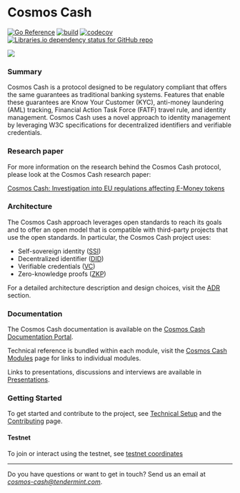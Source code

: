 # Cosmos Cash

[![Go Reference](https://pkg.go.dev/badge/github.com/allinbits/cosmos-cash.svg)](https://pkg.go.dev/github.com/allinbits/cosmos-cash)
[![build](https://github.com/allinbits/cosmos-cash/actions/workflows/ci.yaml/badge.svg?branch=main)](https://github.com/allinbits/cosmos-cash/actions/workflows/ci.yaml)
[![codecov](https://codecov.io/gh/allinbits/cosmos-cash/branch/main/graph/badge.svg?token=NLT5ZWM460)](https://codecov.io/gh/allinbits/cosmos-cash)
[![Libraries.io dependency status for GitHub repo](https://img.shields.io/librariesio/github/allinbits/cosmos-cash)](https://libraries.io/go/github.com%2Fallinbits%2Fcosmos-cash)

![](https://miro.medium.com/max/1000/1*8Wx44uvyJxpZUVS0WojMNw.png)

### Summary

Cosmos Cash is a protocol designed to be regulatory compliant that offers the same guarantees as traditional banking
systems. Features that enable these guarantees are Know Your Customer (KYC), anti-money laundering (AML) tracking, Financial Action Task Force (FATF) travel rule, and identity management. Cosmos Cash uses a novel approach to identity management by leveraging W3C specifications
for decentralized identifiers and verifiable credentials.

### Research paper

For more information on the research behind the Cosmos Cash protocol, please look at the Cosmos Cash research paper:

[Cosmos Cash: Investigation into EU regulations affecting E-Money tokens](https://drive.google.com/file/d/1zmEyA8kA0uAIRGDKxYElOKvjtz4f_Ep5/view)

### Architecture

The Cosmos Cash approach leverages open standards to reach its goals and to offer an open model that is compatible with
third-party projects that use the open standards. In particular, the Cosmos Cash project uses:

- Self-sovereign identity ([SSI](./Reference/GLOSSARY.md#self-sovereign-identity-ssi))
- Decentralized identifier ([DID](./Reference/GLOSSARY.md#decentralized-identifier-did))
- Verifiable credentials ([VC](./Reference/GLOSSARY.md#verifiable-credential-vc))
- Zero-knowledge proofs ([ZKP](./Reference/GLOSSARY.md#zero-knowledge-proof-zkp))

For a detailed architecture description and design choices, visit the [ADR](./docs/Explanation/ADR) section.

### Documentation

The Cosmos Cash documentation is available on the [Cosmos Cash Documentation Portal](https://docs.cosmos-cash.app.beta.starport.cloud/).

Technical reference is bundled within each module, visit the [Cosmos Cash Modules](./docs/Reference/MODULES.md) page for links
to individual modules.

Links to presentations, discussions and interviews are available in
[Presentations](./docs/Explanation/presentations.md).

### Getting Started

To get started and contribute to the project, see [Technical Setup](./TECHNICAL-SETUP.md) and the
[Contributing](./CONTRIBUTING.md) page.


#### Testnet

To join or interact using the testnet, see [testnet coordinates](https://docs.cosmos-cash.app.beta.starport.cloud/Networks/testnet/)

--- 

Do you have questions or want to get in touch? Send us an email at *cosmos-cash@tendermint.com*.
